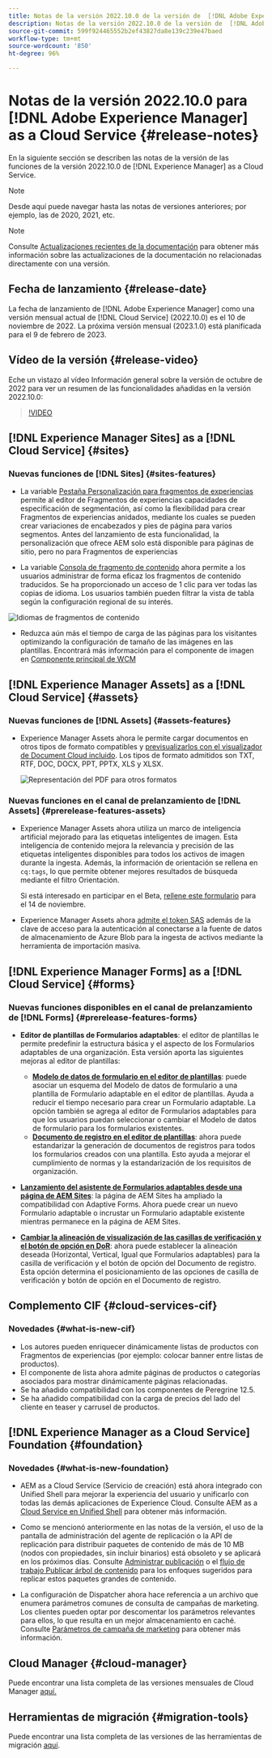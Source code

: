 ```yaml
---
title: Notas de la versión 2022.10.0 de la versión de  [!DNL Adobe Experience Manager]  as a Cloud Service.
description: Notas de la versión 2022.10.0 de la versión de  [!DNL Adobe Experience Manager]  as a Cloud Service.
source-git-commit: 599f924465552b2ef43827da8e139c239e47baed
workflow-type: tm+mt
source-wordcount: '850'
ht-degree: 96%

---
```



# Notas de la versión 2022.10.0 para [!DNL Adobe Experience Manager] as a Cloud Service {#release-notes}

En la siguiente sección se describen las notas de la versión de las funciones de la versión 2022.10.0 de [!DNL Experience Manager] as a Cloud Service.

>[!NOTE]
>
>Desde aquí puede navegar hasta las notas de versiones anteriores; por ejemplo, las de 2020, 2021, etc.

>[!NOTE]
>
>Consulte [Actualizaciones recientes de la documentación](https://experienceleague.adobe.com/docs/experience-manager-release-information/aem-release-updates/doc-updates/documentation-updates.html?lang=es) para obtener más información sobre las actualizaciones de la documentación no relacionadas directamente con una versión.

## Fecha de lanzamiento {#release-date}

La fecha de lanzamiento de [!DNL Adobe Experience Manager] como una versión mensual actual de [!DNL Cloud Service] (2022.10.0) es el 10 de noviembre de 2022. La próxima versión mensual (2023.1.0) está planificada para el 9 de febrero de 2023.

## Vídeo de la versión {#release-video}

Eche un vistazo al vídeo Información general sobre la versión de octubre de 2022 para ver un resumen de las funcionalidades añadidas en la versión 2022.10.0:

>[!VIDEO](https://video.tv.adobe.com/v/3409801/?quality=12)

## [!DNL Experience Manager Sites] as a [!DNL Cloud Service] {#sites}


### Nuevas funciones de [!DNL Sites] {#sites-features}

* La variable [Pestaña Personalización para fragmentos de experiencias](/help/sites-cloud/authoring/fundamentals/experience-fragments.md#personalization-experience-fragment) permite al editor de Fragmentos de experiencias capacidades de especificación de segmentación, así como la flexibilidad para crear Fragmentos de experiencias anidados, mediante los cuales se pueden crear variaciones de encabezados y pies de página para varios segmentos. Antes del lanzamiento de esta funcionalidad, la personalización que ofrece AEM solo está disponible para páginas de sitio, pero no para Fragmentos de experiencias

* La variable [Consola de fragmento de contenido](/help/sites-cloud/administering/content-fragments/content-fragments-console.md) ahora permite a los usuarios administrar de forma eficaz los fragmentos de contenido traducidos. Se ha proporcionado un acceso de 1 clic para ver todas las copias de idioma. Los usuarios también pueden filtrar la vista de tabla según la configuración regional de su interés.

![Idiomas de fragmentos de contenido](/help/release-notes/assets/cfconsole-languages.png)

* Reduzca aún más el tiempo de carga de las páginas para los visitantes optimizando la configuración de tamaño de las imágenes en las plantillas. Encontrará más información para el componente de imagen en [Componente principal de WCM](https://github.com/adobe/aem-core-wcm-components)

## [!DNL Experience Manager Assets] as a [!DNL Cloud Service] {#assets}

### Nuevas funciones de [!DNL Assets] {#assets-features}

* Experience Manager Assets ahora le permite cargar documentos en otros tipos de formato compatibles y [previsualizarlos con el visualizador de Document Cloud incluido](/help/assets/manage-pdf-documents.md). Los tipos de formato admitidos son TXT, RTF, DOC, DOCX, PPT, PPTX, XLS y XLSX.

   ![Representación del PDF para otros formatos](/help/release-notes/assets/multi-page-other-formats.png)


### Nuevas funciones en el canal de prelanzamiento de [!DNL Assets] {#prerelease-features-assets}

* Experience Manager Assets ahora utiliza un marco de inteligencia artificial mejorado para las etiquetas inteligentes de imagen. Esta inteligencia de contenido mejora la relevancia y precisión de las etiquetas inteligentes disponibles para todos los activos de imagen durante la ingesta. Además, la información de orientación se rellena en `cq:tags`, lo que permite obtener mejores resultados de búsqueda mediante el filtro Orientación.

   Si está interesado en participar en el Beta, [rellene este formulario](https://forms.office.com/pages/responsepage.aspx?id=Wht7-jR7h0OUrtLBeN7O4epXZrTVKKdJkUiHeolccf9UNEwyNEpHVEFaODdBNFZQSlFDREZQOVRRTy4u) para el 14 de noviembre.

* Experience Manager Assets ahora [admite el token SAS](/help/assets/add-assets.md#asset-bulk-ingestor) además de la clave de acceso para la autenticación al conectarse a la fuente de datos de almacenamiento de Azure Blob para la ingesta de activos mediante la herramienta de importación masiva.

## [!DNL Experience Manager Forms] as a [!DNL Cloud Service] {#forms}

### Nuevas funciones disponibles en el canal de prelanzamiento de [!DNL Forms] {#prerelease-features-forms}

* **Editor de plantillas de Formularios adaptables**: el editor de plantillas le permite predefinir la estructura básica y el aspecto de los Formularios adaptables de una organización. Esta versión aporta las siguientes mejoras al editor de plantillas:
   * **[Modelo de datos de formulario en el editor de plantillas](/help/forms/creating-adaptive-form.md#edit-form-model-properties-of-an-adaptive-form-edit-form-model)**: puede asociar un esquema del Modelo de datos de formulario a una plantilla de Formulario adaptable en el editor de plantillas. Ayuda a reducir el tiempo necesario para crear un Formulario adaptable. La opción también se agrega al editor de Formularios adaptables para que los usuarios puedan seleccionar o cambiar el Modelo de datos de formulario para los formularios existentes.
   * **[Documento de registro en el editor de plantillas](/help/forms/generate-document-of-record-for-non-xfa-based-adaptive-forms.md#document-of-record-support-in-adaptive-form-editor-dor-support-in-adaptiveform)**: ahora puede estandarizar la generación de documentos de registros para todos los formularios creados con una plantilla. Esto ayuda a mejorar el cumplimiento de normas y la estandarización de los requisitos de organización.

* **[Lanzamiento del asistente de Formularios adaptables desde una página de AEM Sites](/help/forms/embed-adaptive-form-aem-sites.md)**: la página de AEM Sites ha ampliado la compatibilidad con Adaptive Forms. Ahora puede crear un nuevo Formulario adaptable o incrustar un Formulario adaptable existente mientras permanece en la página de AEM Sites.
* **[Cambiar la alineación de visualización de las casillas de verificación y el botón de opción en DoR](/help/forms/generate-document-of-record-for-non-xfa-based-adaptive-forms.md#customize-the-branding-information-in-document-of-record-customize-the-branding-information-in-document-of-record)**: ahora puede establecer la alineación deseada (Horizontal, Vertical, Igual que Formularios adaptables) para la casilla de verificación y el botón de opción del Documento de registro. Esta opción determina el posicionamiento de las opciones de casilla de verificación y botón de opción en el Documento de registro.

## Complemento CIF {#cloud-services-cif}

### Novedades {#what-is-new-cif}

* Los autores pueden enriquecer dinámicamente listas de productos con Fragmentos de experiencias (por ejemplo: colocar banner entre listas de productos).
* El componente de lista ahora admite páginas de productos o categorías asociados para mostrar dinámicamente páginas relacionadas.
* Se ha añadido compatibilidad con los componentes de Peregrine 12.5.
* Se ha añadido compatibilidad con la carga de precios del lado del cliente en teaser y carrusel de productos.

## [!DNL Experience Manager as a Cloud Service] Foundation {#foundation}

### Novedades {#what-is-new-foundation}

* AEM as a Cloud Service (Servicio de creación) está ahora integrado con Unified Shell para mejorar la experiencia del usuario y unificarlo con todas las demás aplicaciones de Experience Cloud. Consulte AEM as a [Cloud Service en Unified Shell](/help/overview/aem-cloud-service-on-unified-shell.md) para obtener más información.

* Como se mencionó anteriormente en las notas de la versión, el uso de la pantalla de administración del agente de replicación o la API de replicación para distribuir paquetes de contenido de más de 10 MB (nodos con propiedades, sin incluir binarios) está obsoleto y se aplicará en los próximos días. Consulte [Administrar publicación](/help/operations/replication.md#manage-publication) o el [flujo de trabajo Publicar árbol de contenido](/help/operations/replication.md#publish-content-tree-workflow) para los enfoques sugeridos para replicar estos paquetes grandes de contenido.

* La configuración de Dispatcher ahora hace referencia a un archivo que enumera parámetros comunes de consulta de campañas de marketing. Los clientes pueden optar por descomentar los parámetros relevantes para ellos, lo que resulta en un mejor almacenamiento en caché. Consulte [Parámetros de campaña de marketing](/help/implementing/dispatcher/caching.md#marketing-parameters) para obtener más información.

## Cloud Manager {#cloud-manager}

Puede encontrar una lista completa de las versiones mensuales de Cloud Manager [aquí.](/help/implementing/cloud-manager/release-notes/current.md)

## Herramientas de migración {#migration-tools}

Puede encontrar una lista completa de las versiones de las herramientas de migración [aquí](/help/journey-migration/release-notes/release-notes-migration-tools-current.md).
